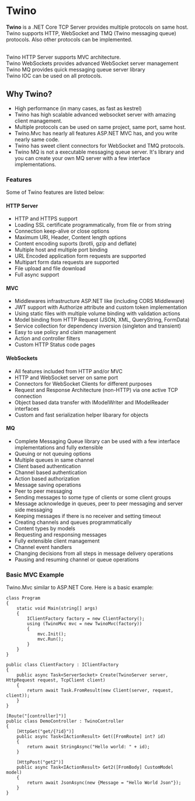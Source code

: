 # Twino

**Twino** is a .NET Core TCP Server provides multiple protocols on same host.<br>
Twino supports HTTP, WebSocket and TMQ (Twino messaging queue) protocols. Also other protocols can be implemented.<br><br>

Twino HTTP Server supports MVC architecture.<br>
Twino WebSockets provides advanced WebSocket server management<br>
Twino MQ provides quick messaging queue server library<br>
Twino IOC can be used on all protocols.

## Why Twino?

- High performance (in many cases, as fast as kestrel)
- Twino has high scalable advanced websocket server with amazing client management.
- Multiple protocols can be used on same project, same port, same host.
- Twino.Mvc has nearly all features ASP.NET MVC has, and you write nearly same code.
- Twino has sweet client connectors for WebSocket and TMQ protocols.
- Twino MQ is not a executable messaging queue server. It's library and you can create your own MQ server with a few interface implementations.

### Features

Some of Twino features are listed below:

#### HTTP Server

- HTTP and HTTPS support
- Loading SSL certificate programmatically, from file or from string
- Connection keep-alive or close options
- Maximum URI, Header, Content length options
- Content encoding suports (brotli, gzip and deflate)
- Multiple host and multiple port binding
- URL Encoded application form requests are supported
- Multipart form data requests are supported
- File upload and file download
- Full async support

#### MVC

- Middlewares infrastructure ASP.NET like (including CORS Middleware)
- JWT support with Authorize attribute and custom token implementation
- Using static files with multiple volume binding with validation actions
- Model binding from HTTP Request (JSON, XML, QueryString, FormData)
- Service collection for dependency inversion (singleton and transient)
- Easy to use policy and claim management
- Action and controller filters
- Custom HTTP Status code pages

#### WebSockets

- All features included from HTTP and/or MVC
- HTTP and WebSocket server on same port
- Connectors for WebSocket Clients for different purposes
- Request and Response Architecture (non-HTTP) via one active TCP connection
- Object based data transfer with IModelWriter and IModelReader interfaces
- Custom and fast serialization helper libarary for objects

#### MQ

- Complete Messaging Queue library can be used with a few interface implementations and fully extensible
- Queuing or not queuing options
- Multiple queues in same channel
- Client based authentication
- Channel based authentication
- Action based authorization
- Message saving operations
- Peer to peer messaging
- Sending messages to some type of clients or some client groups
- Message acknowledge in queues, peer to peer messaging and server side messaging
- Keeping messages if there is no receiver and setting timeout
- Creating channels and queues programmatically
- Content types by models
- Requesting and responsing messages
- Fully extensible client management
- Channel event handlers
- Changing decisions from all steps in message delivery operations
- Pausing and resuming channel or queue operations

### Basic MVC Example

Twino.Mvc similar to ASP.NET Core. Here is a basic example:

    class Program
    {
        static void Main(string[] args)
        {
            IClientFactory factory = new ClientFactory();
            using (TwinoMvc mvc = new TwinoMvc(factory))
            {
                mvc.Init();
                mvc.Run();
            }
        }
    }
	
    public class ClientFactory : IClientFactory
    {
        public async Task<ServerSocket> Create(TwinoServer server, HttpRequest request, TcpClient client)
        {
            return await Task.FromResult(new Client(server, request, client));
        }
    }
    
    [Route("[controller]")]
    public class DemoController : TwinoController
    {
        [HttpGet("get/{?id}")]
        public async Task<IActionResult> Get([FromRoute] int? id)
        {
            return await StringAsync("Hello world: " + id);
        }

        [HttpPost("get2")]
        public async Task<IActionResult> Get2([FromBody] CustomModel model)
        {
            return await JsonAsync(new {Message = "Hello World Json"});
        }
    }
